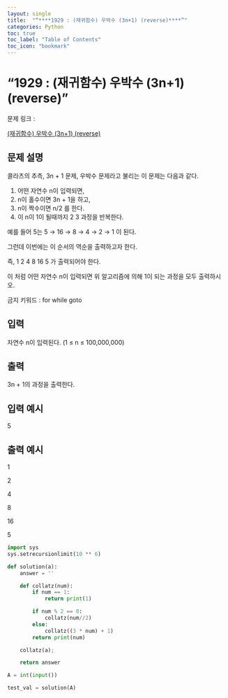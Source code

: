```yaml
---
layout: single
title:  "“****1929 : (재귀함수) 우박수 (3n+1) (reverse)****”"
categories: Python
toc: true
toc_label: "Table of Contents"
toc_icon: "bookmark"
---
```


# “****1929 : (재귀함수) 우박수 (3n+1) (reverse)****”

문제 링크 :

[(재귀함수) 우박수 (3n+1) (reverse)](https://codeup.kr/problem.php?id=1929)

## 문제 설명

콜라츠의 추측, 3n + 1 문제, 우박수 문제라고 불리는 이 문제는 다음과 같다.

1. 어떤 자연수 n이 입력되면,
2. n이 홀수이면 3n + 1을 하고,
3. n이 짝수이면 n/2 를 한다.
4. 이 n이 1이 될때까지 2 3 과정을 반복한다.

예를 들어 5는 5 → 16 → 8 → 4 → 2 → 1 이 된다.

그런데 이번에는 이 순서의 역순을 출력하고자 한다.

즉, 1 2 4 8 16 5 가 출력되어야 한다.

이 처럼 어떤 자연수 n이 입력되면 위 알고리즘에 의해 1이 되는 과정을 모두 출력하시오.

금지 키워드 : for while goto

## 입력

자연수 n이 입력된다. (1 ≤ n ≤ 100,000,000)

## 출력

3n + 1의 과정을 출력한다.

## 입력 예시

5

## 출력 예시

1

2

4

8

16

5

```python
import sys
sys.setrecursionlimit(10 ** 6)

def solution(a):
    answer = ''

    def collatz(num):
        if num == 1:
            return print(1)

        if num % 2 == 0:
            collatz(num//2)
        else:
            collatz((3 * num) + 1)
        return print(num)

    collatz(a);

    return answer

A = int(input())

test_val = solution(A)
```